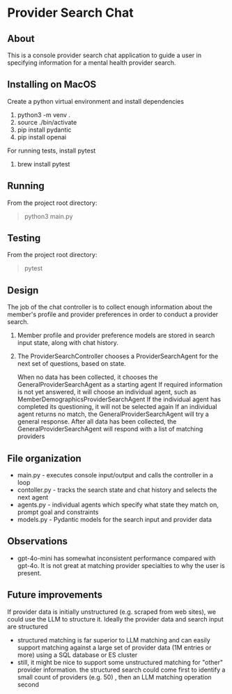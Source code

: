 # Provider Search Chat

## About
This is a console provider search chat application to guide a user in specifying information for a mental health provider search.

## Installing on MacOS
Create a python virtual environment and install dependencies
1. python3 -m venv .
2. source ./bin/activate
3. pip install pydantic
4. pip install openai

For running tests, install pytest
1. brew install pytest

## Running
From the project root directory:
> python3 main.py

## Testing
From the project root directory:
> pytest

## Design
The job of the chat controller is to collect enough information about the member's profile and provider preferences in order to conduct a provider search.

1. Member profile and provider preference models are stored in search input state, along with chat history.
2. The ProviderSearchController chooses a ProviderSearchAgent for the next set of questions, based on state.

    When no data has been collected, it chooses the GeneralProviderSearchAgent as a starting agent
    If required information is not yet answered, it will choose an individual agent, such as MemberDemographicsProviderSearchAgent
    If the individual agent has completed its questioning, it will not be selected again
    If an individual agent returns no match, the GeneralProviderSearchAgent will try a general response.
    After all data has been collected, the GeneralProviderSearchAgent will respond with a list of matching providers

## File organization
* main.py - executes console input/output and calls the controller in a loop
* contoller.py - tracks the search state and chat history and selects the next agent
* agents.py - individual agents which specify what state they match on, prompt goal and constraints
* models.py - Pydantic models for the search input and provider data

## Observations
* gpt-4o-mini has somewhat inconsistent performance compared with gpt-4o.  It is not great at matching provider specialties
to why the user is present.

## Future improvements
If provider data is initially unstructured (e.g. scraped from web sites), we could use the LLM to structure it.
Ideally the provider data and search input are structured

* structured matching is far superior to LLM matching and can easily 
  support matching against a large set of provider data (1M entries or more) using a SQL database or ES cluster
* still, it might be nice to support some unstructured matching for "other" provider information.
  the structured search could come first to identify a small count of providers (e.g. 50) , then an LLM matching operation second

